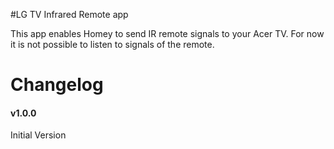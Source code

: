 #LG TV Infrared Remote app

This app enables Homey to send IR remote signals to your Acer TV. For now it is not possible to listen to signals of the remote.

# Changelog

#### v1.0.0
Initial Version
